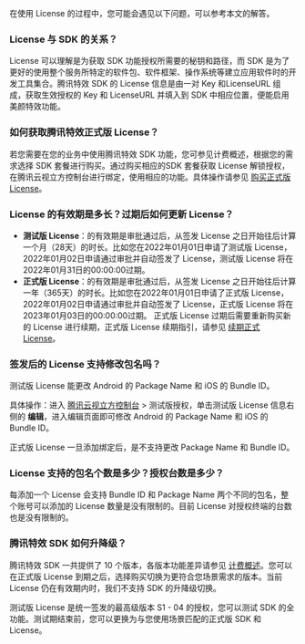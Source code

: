 在使用 License 的过程中，您可能会遇见以下问题，可以参考本文的解答。

[](id:q1)
### License 与 SDK 的关系？
License 可以理解是为获取 SDK 功能授权所需要的秘钥和路径，而 SDK 是为了更好的使用整个服务所特定的软件包、软件框架、操作系统等建立应用软件时的开发工具集合。腾讯特效 SDK 的 License 信息是由一对 Key 和LicenseURL 组成，获取生效授权的 Key 和 LicenseURL 并填入到 SDK 中相应位置，便能启用美颜特效功能。

[](id:q2)
### 如何获取腾讯特效正式版 License？
若您需要在您的业务中使用腾讯特效 SDK 功能，您可参见计费概述，根据您的需求选择 SDK 套餐进行购买。通过购买相应的SDK 套餐获取 License 解锁授权，在腾讯云视立方控制台进行绑定，使用相应的功能。具体操作请参见 [购买正式版 License](https://cloud.tencent.com/document/product/616/65879)。

[](id:q3)
### License 的有效期是多长？过期后如何更新 License？
- **测试版 License**：的有效期是审批通过后，从签发 License 之日开始往后计算一个月（28天）的时长。比如您在2022年01月01日申请了测试版 License，2022年01月02日申请通过审批并自动签发了 License，测试版 License 将在2022年01月31日的00:00:00过期。
- **正式版 License**：的有效期是审批通过后，从签发 License 之日开始往后计算一年（365天）的时长。比如您在2022年01月01日申请了正式版 License，2022年01月02日申请通过审批并自动签发了 License，正式版 License 将在2023年01月03日的00:00:00过期。
正式版 License 过期后需要重新购买新的 License 进行续期，正式版 License 续期指引，请参见 [续期正式 License](https://cloud.tencent.com/document/product/616/65879#renewal)。

[](id:q4)
### 签发后的 License 支持修改包名吗？
测试版 License 能更改 Android 的 Package Name 和 iOS 的 Bundle ID。

具体操作：进入 [腾讯云视立方控制台](https://console.cloud.tencent.com/vcube) > 测试版授权，单击测试版 License 信息右侧的 **编辑**，进入编辑页面即可修改 Android 的 Package Name 和 iOS 的 Bundle ID。

正式版 License 一旦添加绑定后，是不支持更改 Package Name 和 Bundle ID。

[](id:q5)
### License 支持的包名个数是多少？授权台数是多少？
每添加一个 License 会支持 Bundle ID 和 Package Name 两个不同的包名，整个账号可以添加的 License 数量是没有限制的。目前 License 对授权终端的台数也是没有限制的。

[](id:q6)
### 腾讯特效 SDK 如何升降级？
腾讯特效 SDK 一共提供了 10 个版本，各版本功能差异请参见 [计费概述](https://cloud.tencent.com/document/product/616/36807)。您可以在正式版 License 到期之后，选择购买切换为更符合您场景需求的版本。当前 License 仍在有效期内时，我们不支持 SDK 的升降级切换。

测试版 License 是统一签发的最高级版本 S1 - 04 的授权，您可以测试 SDK 的全功能。测试期结束前，您可以更换为与您使用场景匹配的正式版 SDK 和 License。
